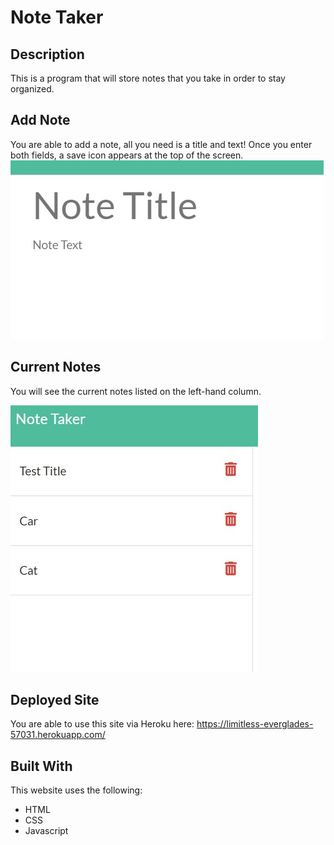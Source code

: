 # Note Taker 

## Description
This is a program that will store notes that you take in order to stay organized.

## Add Note
You are able to add a note, all you need is a title and text! Once you enter both fields, a save icon appears at the top of the screen.
![add note](./Develop/public/assets/images/new-question.jpg)

## Current Notes
You will see the current notes listed on the left-hand column. 

![notes](./Develop/public/assets/images/current-notes.jpg)

## Deployed Site
You are able to use this site via Heroku here: https://limitless-everglades-57031.herokuapp.com/

## Built With
This website uses the following:
* HTML
* CSS
* Javascript